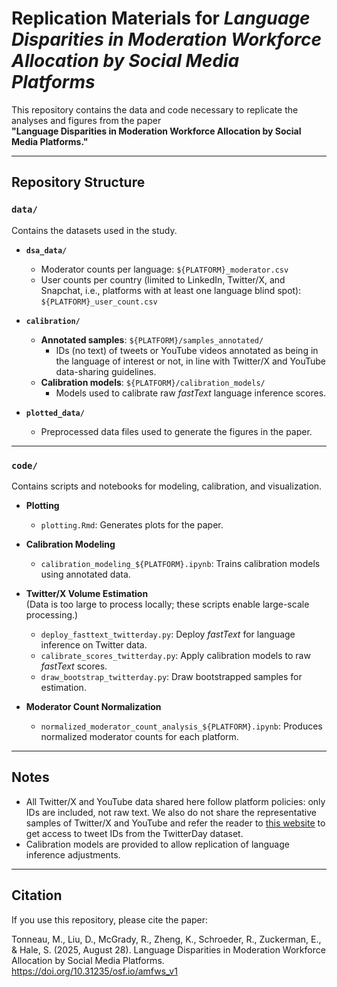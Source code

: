 # Replication Materials for *Language Disparities in Moderation Workforce Allocation by Social Media Platforms*

This repository contains the data and code necessary to replicate the analyses and figures from the paper  
**"Language Disparities in Moderation Workforce Allocation by Social Media Platforms."**

---

## Repository Structure

### `data/`
Contains the datasets used in the study.

- **`dsa_data/`**  
  - Moderator counts per language: `${PLATFORM}_moderator.csv`  
  - User counts per country (limited to LinkedIn, Twitter/X, and Snapchat, i.e., platforms with at least one language blind spot): `${PLATFORM}_user_count.csv`  

- **`calibration/`**  
  - **Annotated samples**: `${PLATFORM}/samples_annotated/`  
    - IDs (no text) of tweets or YouTube videos annotated as being in the language of interest or not, in line with Twitter/X and YouTube data-sharing guidelines.  
  - **Calibration models**: `${PLATFORM}/calibration_models/`  
    - Models used to calibrate raw *fastText* language inference scores.  

- **`plotted_data/`**  
  - Preprocessed data files used to generate the figures in the paper.  

---

### `code/`
Contains scripts and notebooks for modeling, calibration, and visualization.

- **Plotting**
  - `plotting.Rmd`: Generates plots for the paper.

- **Calibration Modeling**
  - `calibration_modeling_${PLATFORM}.ipynb`: Trains calibration models using annotated data.

- **Twitter/X Volume Estimation**  
  (Data is too large to process locally; these scripts enable large-scale processing.)  
  - `deploy_fasttext_twitterday.py`: Deploy *fastText* for language inference on Twitter data.  
  - `calibrate_scores_twitterday.py`: Apply calibration models to raw *fastText* scores.  
  - `draw_bootstrap_twitterday.py`: Draw bootstrapped samples for estimation.  

- **Moderator Count Normalization**
  - `normalized_moderator_count_analysis_${PLATFORM}.ipynb`: Produces normalized moderator counts for each platform.  

---

## Notes
- All Twitter/X and YouTube data shared here follow platform policies: only IDs are included, not raw text. We also do not share the representative samples of Twitter/X and YouTube and refer the reader to [this website](https://search.gesis.org/research_data/SDN-10.7802-2516) to get access to tweet IDs from the TwitterDay dataset.
- Calibration models are provided to allow replication of language inference adjustments.  

---

## Citation
If you use this repository, please cite the paper:

Tonneau, M., Liu, D., McGrady, R., Zheng, K., Schroeder, R., Zuckerman, E., & Hale, S. (2025, August 28). Language Disparities in Moderation Workforce Allocation by Social Media Platforms. https://doi.org/10.31235/osf.io/amfws_v1

